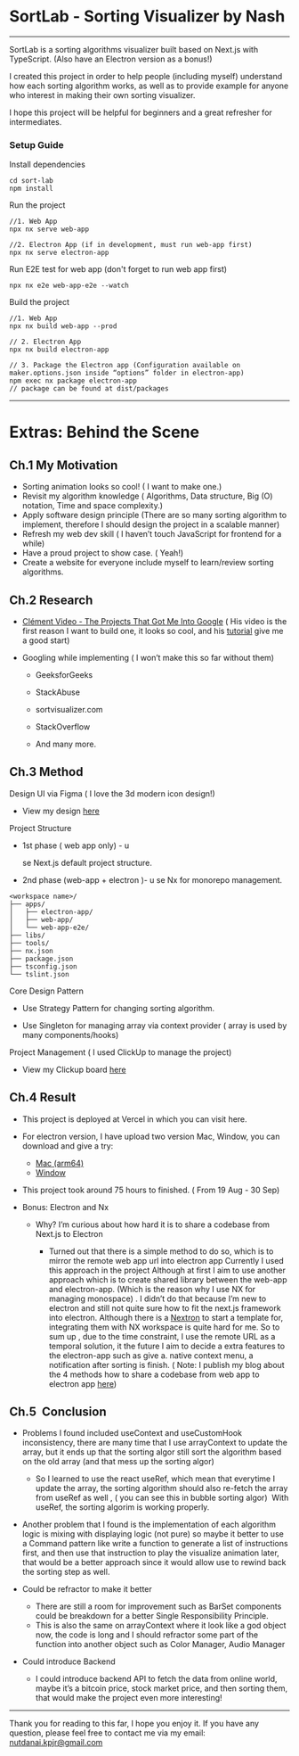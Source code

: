 # SortLab - Sorting Visualizer by Nash

---

SortLab is a sorting algorithms visualizer built based on Next.js with TypeScript. (Also have an Electron version as a bonus!)

I created this project in order to help people (including myself) understand how each sorting algorithm works, as well as to provide example for anyone who interest in making their own sorting visualizer.

I hope this project will be helpful for beginners and a great refresher for intermediates.

### Setup Guide

Install dependencies

```
cd sort-lab
npm install

```

Run the project

```
//1. Web App
npx nx serve web-app

//2. Electron App (if in development, must run web-app first)
npx nx serve electron-app

```

Run E2E test for web app (don't forget to run web app first)

```
npx nx e2e web-app-e2e --watch

```

Build the project

```
//1. Web App
npx nx build web-app --prod

// 2. Electron App
npx nx build electron-app

// 3. Package the Electron app (Configuration available on maker.options.json inside “options” folder in electron-app)
npm exec nx package electron-app
// package can be found at dist/packages
```

---

# Extras: Behind the Scene 

## Ch.1 My Motivation 

- Sorting animation looks so cool! ( I want to make one.)
- Revisit my algorithm knowledge ( Algorithms, Data structure, Big (O) notation, Time and space complexity.)
- Apply software design principle (There are so many sorting algorithm to implement, therefore I should design the project in a scalable manner)
- Refresh my web dev skill ( I haven’t touch JavaScript for frontend for a while)
- Have a proud project to show case. ( Yeah!)
- Create a website for everyone include myself to learn/review sorting algorithms.

## Ch.2 Research

- [Clément Video - The Projects That Got Me Into Google](https://youtu.be/n4t_-NjY_Sg?t=519 "https://youtu.be/n4t_-NjY_Sg?t=519") ( His video is the first reason I want to build one, it looks so cool, and his [tutorial](https://www.youtube.com/watch?v=pFXYym4Wbkc) give me a good start)
- Googling while implementing ( I won’t make this so far without them)

  - GeeksforGeeks

  - StackAbuse
  - sortvisualizer.com

  - StackOverflow
  - And many more.

## Ch.3 Method

Design UI via Figma ( I love the 3d modern icon design!)

- View my design [here](https://www.figma.com/file/537GzOKmDzNgRW4XdgSS7H/Project-01---Sorting-Visualizer?node-id=0%3A1)

Project Structure

- 1st phase ( web app only) - u

  se Next.js default project structure.

- 2nd phase (web-app + electron )- u
  se Nx for monorepo management.  




```
<workspace name>/
├── apps/
│   ├── electron-app/
│   ├── web-app/
│   └── web-app-e2e/
├── libs/
├── tools/
├── nx.json
├── package.json
├── tsconfig.json
└── tslint.json

```

Core Design Pattern

- Use Strategy Pattern for changing sorting algorithm.  

- Use Singleton for managing array via context provider ( array is used by many components/hooks)  


Project Management ( I used ClickUp to manage the project)

- View my Clickup board [here](https://sharing.clickup.com/36800995/b/h/6-198892556-2/2c944e8c276694b)

## Ch.4 Result

- This project is deployed at Vercel in which you can visit here.
- For electron version, I have upload two version Mac, Window, you can download and give a try:

  - [Mac (arm64)](https://drive.google.com/file/d/1hwBdi1g7PjOg0BzQPS5MZQXEICXnDSUL/view?usp=sharing)
  - [Window](https://drive.google.com/file/d/1oQnVjxZu5_3qdSLpGZOJc_Vc_0wqHNWp/view?usp=sharing "https://drive.google.com/file/d/1oQnVjxZu5_3qdSLpGZOJc_Vc_0wqHNWp/view?usp=sharing")

- This project took around 75 hours to finished. ( From 19 Aug - 30 Sep)

- Bonus: Electron and Nx

  - Why? I’m curious about how hard it is to share a codebase from Next.js to Electron

    - Turned out that there is a simple method to do so, which is to mirror the remote web app url into electron app Currently I used this approach in the project Although at first I aim to use another approach which is to create shared library between the web-app and electron-app. (Which is the reason why I use NX for managing monospace) . I didn’t do that because I’m new to electron and still not quite sure how to fit the next.js framework into electron. Although there is a [Nextron](https://github.com/saltyshiomix/nextron) to start a template for, integrating them with NX workspace is quite hard for me. So to sum up , due to the time constraint, I use the remote URL as a temporal solution, it the future I aim to decide a extra features to the electron-app such as give a. native context menu, a notification after sorting is finish. ( Note: I publish my blog about the 4 methods how to share a codebase from web app to electron app [here](https://medium.com/@nutdanai.kpjr/sharing-code-between-web-electron-apps-summary-1d9e417ee83d))

## Ch.5  Conclusion

- Problems I found included useContext and useCustomHook inconsistency, there are many time that I use arrayContext to update the array, but it ends up that the sorting algor still sort the algorithm based on the old array (and that mess up the sorting algor)

  - So I learned to use the react useRef, which mean that everytime I update the array, the sorting algorithm should also re-fetch the array from useRef as well , ( you can see this in bubble sorting algor)  With useRef, the sorting algorim is working properly.

- Another problem that I found is the implementation of each algorithm logic is mixing with displaying logic (not pure) so maybe it better to use a Command pattern like write a function to generate a list of instructions first, and then use that instruction to play the visualize animation later, that would be a better approach since it would allow use to rewind back the sorting step as well.

- Could be refractor to make it better

  - There are still a room for improvement such as BarSet components could be breakdown for a better Single Responsibility Principle.
  - This is also the same on arrayContext where it look like a god object now, the code is long and I should refractor some part of the function into another object such as Color Manager, Audio Manager

- Could introduce Backend

  - I could introduce backend API to fetch the data from online world, maybe it’s a bitcoin price, stock market price, and then sorting them, that would make the project even more interesting!

---

Thank you for reading to this far, I hope you enjoy it. If you have any question, please feel free to contact me via my email: nutdanai.kpjr@gmail.com
